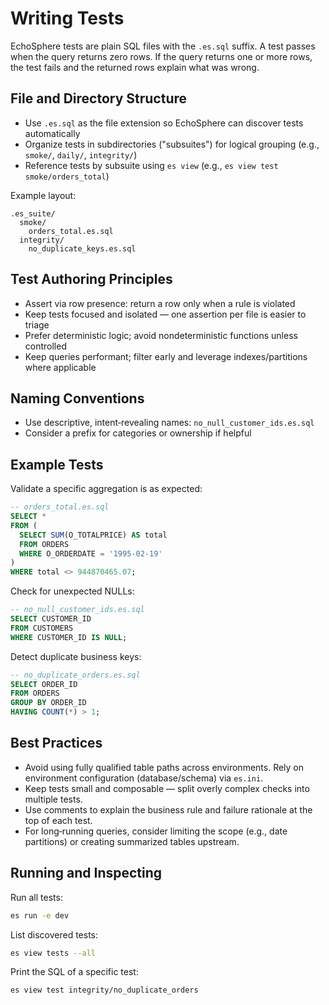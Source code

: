 # Writing Tests

EchoSphere tests are plain SQL files with the `.es.sql` suffix. A test passes when the query returns zero rows. If the query returns one or more rows, the test fails and the returned rows explain what was wrong.

## File and Directory Structure
- Use `.es.sql` as the file extension so EchoSphere can discover tests automatically
- Organize tests in subdirectories ("subsuites") for logical grouping (e.g., `smoke/`, `daily/`, `integrity/`)
- Reference tests by subsuite using `es view` (e.g., `es view test smoke/orders_total`)

Example layout:
```
.es_suite/
  smoke/
    orders_total.es.sql
  integrity/
    no_duplicate_keys.es.sql
```

## Test Authoring Principles
- Assert via row presence: return a row only when a rule is violated
- Keep tests focused and isolated — one assertion per file is easier to triage
- Prefer deterministic logic; avoid nondeterministic functions unless controlled
- Keep queries performant; filter early and leverage indexes/partitions where applicable

## Naming Conventions
- Use descriptive, intent‑revealing names: `no_null_customer_ids.es.sql`
- Consider a prefix for categories or ownership if helpful

## Example Tests
Validate a specific aggregation is as expected:
```sql
-- orders_total.es.sql
SELECT *
FROM (
  SELECT SUM(O_TOTALPRICE) AS total
  FROM ORDERS
  WHERE O_ORDERDATE = '1995-02-19'
)
WHERE total <> 944870465.07;
```

Check for unexpected NULLs:
```sql
-- no_null_customer_ids.es.sql
SELECT CUSTOMER_ID
FROM CUSTOMERS
WHERE CUSTOMER_ID IS NULL;
```

Detect duplicate business keys:
```sql
-- no_duplicate_orders.es.sql
SELECT ORDER_ID
FROM ORDERS
GROUP BY ORDER_ID
HAVING COUNT(*) > 1;
```

## Best Practices
- Avoid using fully qualified table paths across environments. Rely on environment configuration (database/schema) via `es.ini`.
- Keep tests small and composable — split overly complex checks into multiple tests.
- Use comments to explain the business rule and failure rationale at the top of each test.
- For long‑running queries, consider limiting the scope (e.g., date partitions) or creating summarized tables upstream.

## Running and Inspecting
Run all tests:
```sh
es run -e dev
```

List discovered tests:
```sh
es view tests --all
```

Print the SQL of a specific test:
```sh
es view test integrity/no_duplicate_orders
```
